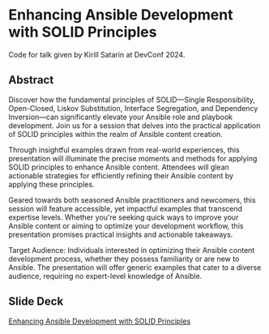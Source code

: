 # Enhancing Ansible Development with SOLID Principles

Code for talk given by Kirill Satarin at DevConf 2024.

## Abstract

Discover how the fundamental principles of SOLID—Single Responsibility, Open-Closed, Liskov Substitution, Interface Segregation, and Dependency Inversion—can significantly elevate your Ansible role and playbook development. Join us for a session that delves into the practical application of SOLID principles within the realm of Ansible content creation.

Through insightful examples drawn from real-world experiences, this presentation will illuminate the precise moments and methods for applying SOLID principles to enhance Ansible content. Attendees will glean actionable strategies for efficiently refining their Ansible content by applying these principles.

Geared towards both seasoned Ansible practitioners and newcomers, this session will feature accessible, yet impactful examples that transcend expertise levels. Whether you're seeking quick ways to improve your Ansible content or aiming to optimize your development workflow, this presentation promises practical insights and actionable takeaways.

Target Audience: Individuals interested in optimizing their Ansible content development process, whether they possess familiarity or are new to Ansible. The presentation will offer generic examples that cater to a diverse audience, requiring no expert-level knowledge of Ansible.

## Slide Deck

[Enhancing Ansible Development with SOLID Principles](https://speakerdeck.com/kksat/enhancing-ansible-development-with-solid-principles)
